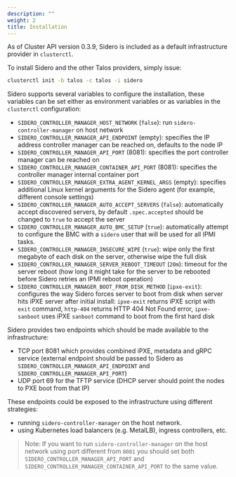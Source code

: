 ```yaml
---
description: ""
weight: 2
title: Installation
---
```


As of Cluster API version 0.3.9, Sidero is included as a default infrastructure provider in `clusterctl`.

To install Sidero and the other Talos providers, simply issue:

```bash
clusterctl init -b talos -c talos -i sidero
```

Sidero supports several variables to configure the installation, these variables can be set either as environment
variables or as variables in the `clusterctl` configuration:

- `SIDERO_CONTROLLER_MANAGER_HOST_NETWORK` (`false`): run `sidero-controller-manager` on host network
- `SIDERO_CONTROLLER_MANAGER_API_ENDPOINT` (empty): specifies the IP address controller manager can be reached on, defaults to the node IP
- `SIDERO_CONTROLLER_MANAGER_API_PORT` (8081): specifies the port controller manager can be reached on
- `SIDERO_CONTROLLER_MANAGER_CONTAINER_API_PORT` (8081): specifies the controller manager internal container port
- `SIDERO_CONTROLLER_MANAGER_EXTRA_AGENT_KERNEL_ARGS` (empty): specifies additional Linux kernel arguments for the Sidero agent (for example, different console settings)
- `SIDERO_CONTROLLER_MANAGER_AUTO_ACCEPT_SERVERS` (`false`): automatically accept discovered servers, by default `.spec.accepted` should be changed to `true` to accept the server
- `SIDERO_CONTROLLER_MANAGER_AUTO_BMC_SETUP` (`true`): automatically attempt to configure the BMC with a `sidero` user that will be used for all IPMI tasks.
- `SIDERO_CONTROLLER_MANAGER_INSECURE_WIPE` (`true`): wipe only the first megabyte of each disk on the server, otherwise wipe the full disk
- `SIDERO_CONTROLLER_MANAGER_SERVER_REBOOT_TIMEOUT` (`20m`): timeout for the server reboot (how long it might take for the server to be rebooted before Sidero retries an IPMI reboot operation)
- `SIDERO_CONTROLLER_MANAGER_BOOT_FROM_DISK_METHOD` (`ipxe-exit`): configures the way Sidero forces server to boot from disk when server hits iPXE server after initial install: `ipxe-exit` returns iPXE script with `exit` command, `http-404` returns HTTP 404 Not Found error, `ipxe-sanboot` uses iPXE `sanboot` command to boot from the first hard disk

Sidero provides two endpoints which should be made available to the infrastructure:

- TCP port 8081 which provides combined iPXE, metadata and gRPC service (external endpoint should be passed to Sidero as `SIDERO_CONTROLLER_MANAGER_API_ENDPOINT` and  `SIDERO_CONTROLLER_MANAGER_API_PORT`)
- UDP port 69 for the TFTP service (DHCP server should point the nodes to PXE boot from that IP)

These endpoints could be exposed to the infrastructure using different strategies:

- running `sidero-controller-manager` on the host network.
- using Kubernetes load balancers (e.g. MetalLB), ingress controllers, etc.

> Note: If you want to run `sidero-controller-manager` on the host network using port different from `8081` you should set both `SIDERO_CONTROLLER_MANAGER_API_PORT` and `SIDERO_CONTROLLER_MANAGER_CONTAINER_API_PORT` to the same value.
